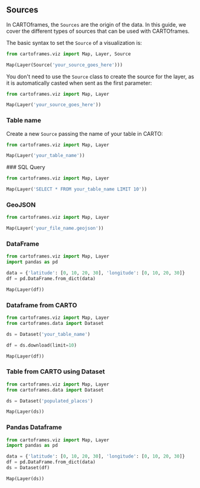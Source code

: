 ## Sources

In CARTOframes, the `Sources` are the origin of the data. In this guide, we cover the different types of sources that can be used with CARTOframes.

The basic syntax to set the `Source` of a visualization is:

```py
from cartoframes.viz import Map, Layer, Source

Map(Layer(Source('your_source_goes_here')))
```

You don't need to use the `Source` class to create the source for the layer, as it is automatically casted when sent as the first parameter:

```py
from cartoframes.viz import Map, Layer

Map(Layer('your_source_goes_here'))
```

### Table name

Create a new `Source` passing the name of your table in CARTO:

```py
from cartoframes.viz import Map, Layer

Map(Layer('your_table_name'))
```

### SQL Query

```py
from cartoframes.viz import Map, Layer

Map(Layer('SELECT * FROM your_table_name LIMIT 10'))
```

### GeoJSON

```py
from cartoframes.viz import Map, Layer

Map(Layer('your_file_name.geojson'))
```

### DataFrame

```py
from cartoframes.viz import Map, Layer
import pandas as pd

data = {'latitude': [0, 10, 20, 30], 'longitude': [0, 10, 20, 30]}
df = pd.DataFrame.from_dict(data)

Map(Layer(df))
```

### Dataframe from CARTO

```py
from cartoframes.viz import Map, Layer
from cartoframes.data import Dataset

ds = Dataset('your_table_name')

df = ds.download(limit=10)

Map(Layer(df))
```

### Table from CARTO using Dataset

```py
from cartoframes.viz import Map, Layer
from cartoframes.data import Dataset

ds = Dataset('populated_places')

Map(Layer(ds))
```

### Pandas Dataframe

```py
from cartoframes.viz import Map, Layer
import pandas as pd

data = {'latitude': [0, 10, 20, 30], 'longitude': [0, 10, 20, 30]}
df = pd.DataFrame.from_dict(data)
ds = Dataset(df)

Map(Layer(ds))
```
